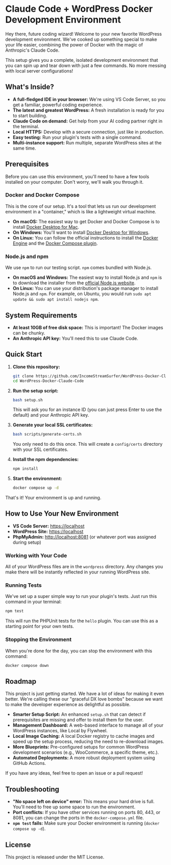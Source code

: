 # Claude Code + WordPress Docker Development Environment

Hey there, future coding wizard! Welcome to your new favorite WordPress development environment. We've cooked up something special to make your life easier, combining the power of Docker with the magic of Anthropic's Claude Code.

This setup gives you a complete, isolated development environment that you can spin up and tear down with just a few commands. No more messing with local server configurations!

## What's Inside?

*   **A full-fledged IDE in your browser:** We're using VS Code Server, so you get a familiar, powerful coding experience.
*   **The latest and greatest WordPress:** A fresh installation is ready for you to start building.
*   **Claude Code on demand:** Get help from your AI coding partner right in the terminal.
*   **Local HTTPS:** Develop with a secure connection, just like in production.
*   **Easy testing:** Run your plugin's tests with a single command.
*   **Multi-instance support:** Run multiple, separate WordPress sites at the same time.

## Prerequisites

Before you can use this environment, you'll need to have a few tools installed on your computer. Don't worry, we'll walk you through it.

### Docker and Docker Compose

This is the core of our setup. It's a tool that lets us run our development environment in a "container," which is like a lightweight virtual machine.

*   **On macOS:** The easiest way to get Docker and Docker Compose is to install [Docker Desktop for Mac](https://docs.docker.com/desktop/mac/install/).
*   **On Windows:** You'll want to install [Docker Desktop for Windows](https://docs.docker.com/desktop/windows/install/).
*   **On Linux:** You can follow the official instructions to install the [Docker Engine](https://docs.docker.com/engine/install/) and the [Docker Compose plugin](https://docs.docker.com/compose/install/).

### Node.js and npm

We use `npm` to run our testing script. `npm` comes bundled with Node.js.

*   **On macOS and Windows:** The easiest way to install Node.js and `npm` is to download the installer from the [official Node.js website](https://nodejs.org/).
*   **On Linux:** You can use your distribution's package manager to install Node.js and `npm`. For example, on Ubuntu, you would run `sudo apt update && sudo apt install nodejs npm`.

## System Requirements

*   **At least 10GB of free disk space:** This is important! The Docker images can be chunky.
*   **An Anthropic API key:** You'll need this to use Claude Code.

## Quick Start

1.  **Clone this repository:**
    ```bash
    git clone https://github.com/IncomeStreamSurfer/WordPress-Docker-Claude-Code.git
    cd WordPress-Docker-Claude-Code
    ```

2.  **Run the setup script:**
    ```bash
    bash setup.sh
    ```
    This will ask you for an instance ID (you can just press Enter to use the default) and your Anthropic API key.

3.  **Generate your local SSL certificates:**
    ```bash
    bash scripts/generate-certs.sh
    ```
    You only need to do this once. This will create a `config/certs` directory with your SSL certificates.

4.  **Install the npm dependencies:**
    ```bash
    npm install
    ```

5.  **Start the environment:**
    ```bash
    docker compose up -d
    ```

That's it! Your environment is up and running.

## How to Use Your New Environment

*   **VS Code Server:** [https://localhost](https://localhost)
*   **WordPress Site:** [https://localhost](https://localhost)
*   **PhpMyAdmin:** [http://localhost:8081](http://localhost:8081) (or whatever port was assigned during setup)

### Working with Your Code

All of your WordPress files are in the `wordpress` directory. Any changes you make there will be instantly reflected in your running WordPress site.

### Running Tests

We've set up a super simple way to run your plugin's tests. Just run this command in your terminal:

```bash
npm test
```

This will run the PHPUnit tests for the `hello` plugin. You can use this as a starting point for your own tests.

### Stopping the Environment

When you're done for the day, you can stop the environment with this command:

```bash
docker compose down
```

## Roadmap

This project is just getting started. We have a lot of ideas for making it even better. We're calling these our "graceful DX love bombs" because we want to make the developer experience as delightful as possible.

*   **Smarter Setup Script:** An enhanced `setup.sh` that can detect if prerequisites are missing and offer to install them for the user.
*   **Management Dashboard:** A web-based interface to manage all of your WordPress instances, like Local by Flywheel.
*   **Local Image Caching:** A local Docker registry to cache images and speed up the setup process, reducing the need to re-download images.
*   **More Blueprints:** Pre-configured setups for common WordPress development scenarios (e.g., WooCommerce, a specific theme, etc.).
*   **Automated Deployments:** A more robust deployment system using GitHub Actions.

If you have any ideas, feel free to open an issue or a pull request!

## Troubleshooting

*   **"No space left on device" error:** This means your hard drive is full. You'll need to free up some space to run the environment.
*   **Port conflicts:** If you have other services running on ports 80, 443, or 8081, you can change the ports in the `docker-compose.yml` file.
*   **`npm test` fails:** Make sure your Docker environment is running (`docker compose up -d`).

## License

This project is released under the MIT License.
